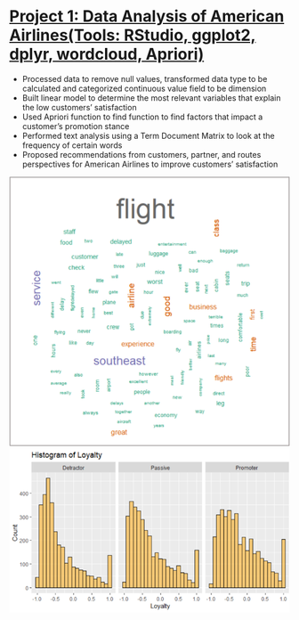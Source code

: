# [Project 1: Data Analysis of American Airlines(Tools: RStudio, ggplot2, dplyr, wordcloud, Apriori)](https://github.com/SijinZhou415/Data-Analysis-of-American-Airlines)
* Processed data to remove null values, transformed data type to be calculated and categorized continuous value field to be dimension
* Built linear model to determine the most relevant variables that explain the low customers’ satisfaction
* Used Apriori function to find function to find factors that impact a customer’s promotion stance
* Performed text analysis using a Term Document Matrix to look at the frequency of certain words
* Proposed recommendations from customers, partner, and routes perspectives for American Airlines to improve customers’ satisfaction

![](/images/Picture1word.png)
![](/images/Picture1barplot.png)
